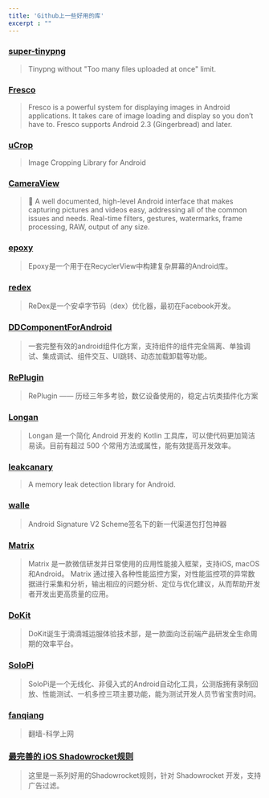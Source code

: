 ```yaml
---
title: 'Github上一些好用的库'
excerpt : ""
---
```


### [super-tinypng](/node/tinypng%E7%BB%95%E8%BF%87%E6%95%B0%E9%87%8F%E9%99%90%E5%88%B6)

> Tinypng without "Too many files uploaded at once" limit.

### [Fresco](https://frescolib.org/)

> Fresco is a powerful system for displaying images in Android applications. It takes care of image loading and display so you don’t have to. Fresco supports Android 2.3 (Gingerbread) and later.

### [uCrop](https://github.com/Yalantis/uCrop)

> Image Cropping Library for Android

### [CameraView](https://github.com/natario1/CameraView)

> 📸 A well documented, high-level Android interface that makes capturing pictures and videos easy, addressing all of the common issues and needs. Real-time filters, gestures, watermarks, frame processing, RAW, output of any size.

### [epoxy](https://github.com/airbnb/epoxy)

> Epoxy是一个用于在RecyclerView中构建复杂屏幕的Android库。

### [redex](https://github.com/facebook/redex)

> ReDex是一个安卓字节码（dex）优化器，最初在Facebook开发。

### [DDComponentForAndroid](https://github.com/luojilab/DDComponentForAndroid)

> 一套完整有效的android组件化方案，支持组件的组件完全隔离、单独调试、集成调试、组件交互、UI跳转、动态加载卸载等功能。

### [RePlugin](https://github.com/Qihoo360/RePlugin)

> RePlugin —— 历经三年多考验，数亿设备使用的，稳定占坑类插件化方案

### [Longan](https://github.com/DylanCaiCoding/Longan)

> Longan 是一个简化 Android 开发的 Kotlin 工具库，可以使代码更加简洁易读。目前有超过 500 个常用方法或属性，能有效提高开发效率。

### [leakcanary](https://github.com/square/leakcanary)

> A memory leak detection library for Android.
### [walle](https://github.com/Meituan-Dianping/walle)

> Android Signature V2 Scheme签名下的新一代渠道包打包神器

### [Matrix](https://github.com/Tencent/matrix)

> Matrix 是一款微信研发并日常使用的应用性能接入框架，支持iOS, macOS和Android。 Matrix 通过接入各种性能监控方案，对性能监控项的异常数据进行采集和分析，输出相应的问题分析、定位与优化建议，从而帮助开发者开发出更高质量的应用。

### [DoKit](https://github.com/didi/DoKit)

> DoKit诞生于滴滴城运服体验技术部，是一款面向泛前端产品研发全生命周期的效率平台。

### [SoloPi](https://github.com/alipay/SoloPi)

> SoloPi是一个无线化、非侵入式的Android自动化工具，公测版拥有录制回放、性能测试、一机多控三项主要功能，能为测试开发人员节省宝贵时间。

### [fanqiang](https://github.com/bannedbook/fanqiang)

> 翻墙-科学上网

### [最完善的 iOS Shadowrocket规则](https://github.com/Johnshall/Shadowrocket-ADBlock-Rules-Forever)

> 这里是一系列好用的Shadowrocket规则，针对 Shadowrocket 开发，支持广告过滤。
